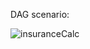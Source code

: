 DAG scenario:

![insuranceCalc](https://user-images.githubusercontent.com/23420056/190299151-bb9fcaad-4a6f-4865-aa3e-00ea61fec81e.png)
